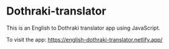 # Dothraki-translator
This is an English to Dothraki translator app using JavaScript.

To visit the app: https://english-dothraki-translator.netlify.app/
